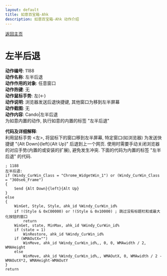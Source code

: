 ```yaml
---
layout: default
title: 如意百宝箱-Ahk
description: 如意百宝箱-Ahk 动作介绍
---
```

<link rel="stylesheet" href="../actions/css/atom-one-light.min.css">
<script src="../actions/js/highlight.min.js"></script>
<script>hljs.highlightAll();</script>

[返回主页](../index.md)

# [](#header-2) 左半后退

**动作编号**: 1188  
**动作名称**: 左半后退  
**动作作用的对象**: 任意窗口  
**动作热键**: 无  
**动作鼠标手势**: 左(←)  
**动作说明**: 浏览器发送后退快捷键, 其他窗口为移到左半屏幕  
**动作截图**: 无  
**动作内容**: Cando|左半后退  
为如意内置的动作, 执行如意的内置的标签 "左半后退"  

**代码及详细解释**:  
利用鼠标手势 <左>, 将鼠标下的窗口移到左半屏幕, 特定窗口(如浏览器) 为发送快捷键 "{Alt Down}{left}{Alt Up}" 后退到上一个网页. 使用时需要手动关闭浏览器的对应手势(内置的或安装的扩展), 避免发生冲突. 下面的代码为内置的标签 "左半后退" 的代码.  

```Autohotkey
; 1188
左半后退:
if (Windy_CurWin_Class = "Chrome_WidgetWin_1") or (Windy_CurWin_Class = "360se6_Frame")
{
	Send {Alt Down}{left}{Alt Up}
}
else
{
	WinGet, Style, Style, ahk_id %Windy_CurWin_id%
	if !(Style & 0xC00000) or !(Style & 0x10000) ; 跳过没有标题栏和或最大化按钮的窗口
		return
	WinGet, state, MinMax, ahk_id %Windy_CurWin_id%
	if (state = 1)
		WinRestore, ahk_id %Windy_CurWin_id%
	if (WMAOutX="")
		WinMove, ahk_id %Windy_CurWin_id%,, 0, 0, WMAwidth / 2, WMAHeight
	else
		WinMove, ahk_id %Windy_CurWin_id%,, WMAOutX, 0, WMAwidth / 2 - WMAOutX*2, WMAHeight-WMAOutY
}
return
```